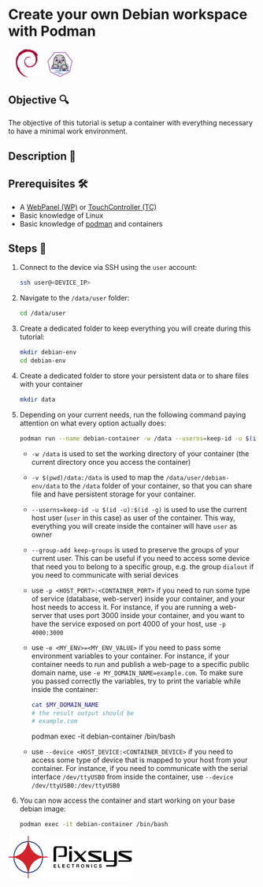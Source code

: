 Create your own Debian workspace with Podman
===========
<p align="left">
	<img src="assets/debian-logo.png" width="15%">
	<img src="assets/podman-logo.png" width="10%">
</p>

## Objective 🔍
The objective of this tutorial is setup a container with everything necessary to have a minimal work environment.

## Description 📖

## Prerequisites 🛠️
- A [WebPanel (WP)](https://www.pixsys.net/hmi-e-ipc/webpanel) or [TouchController (TC)](https://www.pixsys.net/dispositivi-logica-programmabile/hmi-codesys)
- Basic knowledge of Linux
- Basic knowledge of [podman](https://podman.io/) and containers

## Steps 👣
1. Connect to the device via SSH using the `user` account:
	
	```bash
	ssh user@<DEVICE_IP>
	```

2. Navigate to the `/data/user` folder:

	```bash
	cd /data/user
	```

3. Create a dedicated folder to keep everything you will create during this tutorial:

	```bash
	mkdir debian-env
	cd debian-env
	```

4. Create a dedicated folder to store your persistent data or to share files with your container

	```bash
	mkdir data
	```

5. Depending on your current needs, run the following command paying attention on what every option actually does:

	```bash
	podman run --name debian-container -w /data --userns=keep-id -u $(id -u):$(id -g) --group-add keep-groups -v $(pwd)/data:/data -p <HOST_PORT>:<CONTAINER_PORT> -e <MY_ENV>=<MY_ENV_VALUE> --device <HOST_DEVICE:<CONTAINER_DEVICE> docker.io/debian:latest
	```

	- `-w /data` is used to set the working directory of your container (the current directory once you access the container)

	- `-v $(pwd)/data:/data` is used to map the `/data/user/debian-env/data` to the `/data` folder of your container, so that you can share file and have persistent storage for your container.

	- `--userns=keep-id -u $(id -u):$(id -g)` is used to use the current host user (`user` in this case) as user of the container. This way, everything you will create inside the container will have `user` as owner

	- `--group-add keep-groups` is used to preserve the groups of your current user. This can be useful if you need to access some device that need you to belong to a specific group, e.g. the group `dialout` if you need to communicate with serial devices

	- use `-p <HOST_PORT>:<CONTAINER_PORT>` if you need to run some type of service (database, web-server) inside your container, and your host needs to access it. For instance, if you are running a web-server that uses port 3000 inside your container, and you want to have the service exposed on port 4000 of your host, use `-p 4000:3000`

	- use `-e <MY_ENV>=<MY_ENV_VALUE>` if you need to pass some environment variables to your container. For instance, if your container needs to run and publish a web-page to a specific public domain name, use `-e MY_DOMAIN_NAME=example.com`. To make sure you passed correctly the variables, try to print the variable while inside the container:
		```bash
		cat $MY_DOMAIN_NAME
		# the result output should be
		# example.com
		```

		podman exec -it debian-container /bin/bash
	
	- use `--device <HOST_DEVICE:<CONTAINER_DEVICE>` if you need to access some type of device that is mapped to your host from your container. For instance, if you need to communicate with the serial interface `/dev/ttyUSB0` from inside the container, use `--device /dev/ttyUSB0:/dev/ttyUSB0`

6. You can now access the container and start working on your base debian image:
	```bash
	podman exec -it debian-container /bin/bash
	```

<img src="assets/pixsys-logo.png" width="50%">
